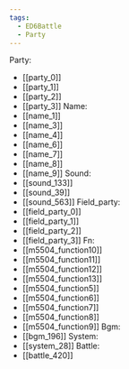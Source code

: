 ```yaml
---
tags:
  - ED6Battle
  - Party
---
```

Party:
- [[party_0]]
- [[party_1]]
- [[party_2]]
- [[party_3]]
Name:
- [[name_1]]
- [[name_3]]
- [[name_4]]
- [[name_6]]
- [[name_7]]
- [[name_8]]
- [[name_9]]
Sound:
- [[sound_133]]
- [[sound_39]]
- [[sound_563]]
Field_party:
- [[field_party_0]]
- [[field_party_1]]
- [[field_party_2]]
- [[field_party_3]]
Fn:
- [[m5504_function10]]
- [[m5504_function11]]
- [[m5504_function12]]
- [[m5504_function13]]
- [[m5504_function5]]
- [[m5504_function6]]
- [[m5504_function7]]
- [[m5504_function8]]
- [[m5504_function9]]
Bgm:
- [[bgm_196]]
System:
- [[system_28]]
Battle:
- [[battle_420]]

